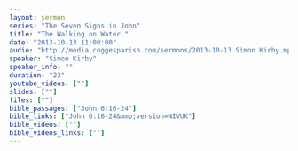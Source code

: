 ```yaml
---
layout: sermon
series: "The Seven Signs in John"
title: "The Walking on Water."
date: "2013-10-13 11:00:00"
audio: "http://media.coggesparish.com/sermons/2013-10-13 Simon Kirby.mp3"
speaker: "Simon Kirby"
speaker_info: ""
duration: "23"
youtube_videos: [""]
slides: [""]
files: [""]
bible_passages: ["John 6:16-24"]
bible_links: ["John 6:16-24&amp;version=NIVUK"]
bible_videos: [""]
bible_videos_links: [""]
---
```

